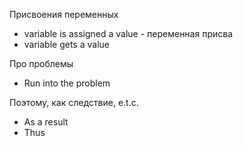 Присвоения переменных
* variable is assigned a value - переменная присва
* variable gets a value


Про проблемы
* Run into the problem

Поэтому, как следствие, e.t.c.
* As a result
* Thus
